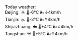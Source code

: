 Today weather:  
Beijing: ☀️   🌡️-6°C 🌬️↓4km/h  
Tianjin: 🌫  🌡️-3°C 🌬️↖4km/h  
Shijiazhuang: ☁️   🌡️+4°C 🌬️↙4km/h  
Tangshan: ☀️   🌡️+5°C 🌬️↑4km/h  
